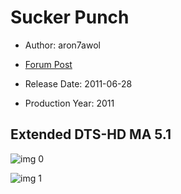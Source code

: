 # Sucker Punch

* Author: aron7awol

* [Forum Post](https://www.avsforum.com/threads/bass-eq-for-filtered-movies.2995212/post-57504256)

* Release Date: 2011-06-28
* Production Year: 2011

## Extended DTS-HD MA 5.1

![img 0](https://i.imgur.com/DFReNlo.jpg)

![img 1](https://i.imgur.com/WWtWo4M.jpg)

